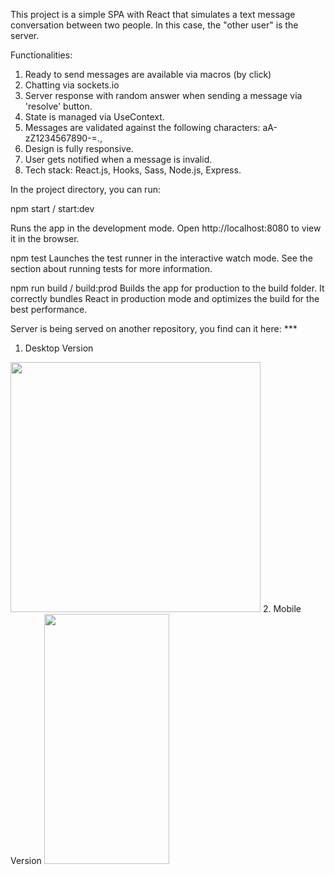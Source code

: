 This project is a simple SPA with React that simulates a text message conversation between two people.
In this case, the "other user" is the server.

Functionalities:

1. Ready to send messages are available via macros (by click)
2. Chatting via sockets.io
3. Server response with random answer when sending a message via 'resolve' button.
4. State is managed via UseContext.
5. Messages are validated against the following characters: aA-zZ1234567890-=.,
6. Design is fully responsive.
7. User gets notified when a message is invalid.
8. Tech stack: React.js, Hooks, Sass, Node.js, Express.

In the project directory, you can run:

npm start / start:dev

Runs the app in the development mode.
Open http://localhost:8080 to view it in the browser.

npm test
Launches the test runner in the interactive watch mode.
See the section about running tests for more information.

npm run build / build:prod
Builds the app for production to the build folder.
It correctly bundles React in production mode and optimizes the build for the best performance.

Server is being served on another repository, you find can it here: \*\*\*

1. Desktop Version
<img src="https://res.cloudinary.com/dksmeovlj/image/upload/v1639425500/%D7%A6%D7%99%D7%9C%D7%95%D7%9D_%D7%9E%D7%A1%D7%9A_2021-12-13_%D7%91-20.53.11_g2lnrv.png" width="400" />
2. Mobile Version
<img src="https://res.cloudinary.com/dksmeovlj/image/upload/v1639425506/%D7%A6%D7%99%D7%9C%D7%95%D7%9D_%D7%9E%D7%A1%D7%9A_2021-12-13_%D7%91-20.53.24_vnqi1t.png" width="200" height="400" />
